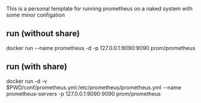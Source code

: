 This is a personal template for running prometheus on a naked system with some minor configation

## run (without share)
docker run --name prometheus -d -p 127.0.0.1:9090:9090 prom/prometheus

## run (with share)
docker run -d -v $PWD/conf/prometheus.yml:/etc/prometheus/prometheus.yml --name prometheus-servers -p 127.0.0.1:9090:9090 prom/prometheus

